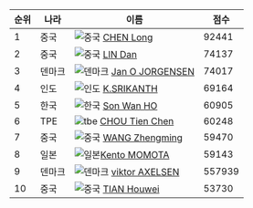 

순위 | 나라  | 이름 | 점수
------|-------|------|-----
 1 |중국   | ![중국](http://postfiles9.naver.net/20150530_88/arc1804_1432976807509xPuOP_PNG/%BC%F6%C1%A4%C2%F7%C0%CC%B3%AA.png?type=w3) [CHEN Long](http://bwf.tournamentsoftware.com/ranking/player.aspx?id=9109&player=108456)      | 92441 
 2 |중국   | ![중국](http://postfiles9.naver.net/20150530_88/arc1804_1432976807509xPuOP_PNG/%BC%F6%C1%A4%C2%F7%C0%CC%B3%AA.png?type=w3) [LIN Dan](http://bwf.tournamentsoftware.com/ranking/player.aspx?id=9109&player=109370)         | 74137 
 3 |덴마크 | ![덴마크](http://postfiles6.naver.net/20150530_69/arc1804_14329770158260jrTO_PNG/%BC%F6%C1%A4_%B5%A7%B8%B6%C5%A9.png?type=w3) [Jan O JORGENSEN](http://bwf.tournamentsoftware.com/ranking/player.aspx?id=9109&player=108272) | 74017  
 4 |인도   | ![인도](http://postfiles15.naver.net/20150530_222/arc1804_1432977523118mCuGV_PNG/%BC%F6%C1%A4_%C0%CE%B5%B5.png?type=w3) [K.SRIKANTH](http://bwf.tournamentsoftware.com/ranking/player.aspx?id=9109&player=216143)      | 69164  
 5 |한국   | ![한국](http://postfiles5.naver.net/20150530_36/arc1804_1432976936087PRz9C_PNG/%BC%F6%C1%A4%C7%D1%B1%B9.png?type=w3) [Son Wan HO](http://bwf.tournamentsoftware.com/ranking/player.aspx?id=9109&player=108069)      | 60905 
 6 |TPE    | ![tbe](http://postfiles10.naver.net/20150530_281/arc1804_1432977277224kSWne_PNG/%BC%F6%C1%A4_tbe.png?type=w3) [CHOU Tien Chen](http://bwf.tournamentsoftware.com/ranking/player.aspx?id=9109&player=109227)  | 60248  
 7 |중국   | ![중국](http://postfiles9.naver.net/20150530_88/arc1804_1432976807509xPuOP_PNG/%BC%F6%C1%A4%C2%F7%C0%CC%B3%AA.png?type=w3) [WANG Zhengming](http://bwf.tournamentsoftware.com/ranking/player.aspx?id=9109&player=141307)  | 59470  
 8 |일본   | ![일본](http://postfiles14.naver.net/20150530_29/arc1804_1432976411426oLfvN_PNG/%BC%F6%C1%A4%C0%CF%BA%BB.png?type=w3)[Kento MOMOTA](http://bwf.tournamentsoftware.com/ranking/player.aspx?id=9109&player=157159)     | 59143 
 9 |덴마크 | ![덴마크](http://postfiles6.naver.net/20150530_69/arc1804_14329770158260jrTO_PNG/%BC%F6%C1%A4_%B5%A7%B8%B6%C5%A9.png?type=w3) [viktor AXELSEN](http://bwf.tournamentsoftware.com/ranking/player.aspx?id=9109&player=147387)  | 557939  
10 |중국   | ![중국](http://postfiles9.naver.net/20150530_88/arc1804_1432976807509xPuOP_PNG/%BC%F6%C1%A4%C2%F7%C0%CC%B3%AA.png?type=w3) [TIAN Houwei](http://bwf.tournamentsoftware.com/ranking/player.aspx?id=9109&player=143772)     | 53730  
